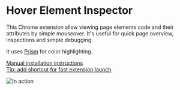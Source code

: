 Hover Element Inspector
=============

This Chrome extension allow viewing page elements code and their attributes by simple mouseover. It's useful for quick page overview, inspections and simple debugging.

It uses [Prism](http://prismjs.com/) for color highlighting.

[Manual installation instructions](http://lifehacker.com/5919997/how-to-install-extensions-that-arent-from-the-official-chrome-web-store)  
[Tip: add shortcut for fast extension launch](http://lifehacker.com/add-custom-keyboard-shortcuts-to-chrome-extensions-for-1595322121)


![In action](http://pixelwake.ru/partials/screenshot.jpg)